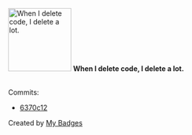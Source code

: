 <img src="https://github.com/my-badges/my-badges/blob/master/src/all-badges/mass-delete-commit/mass-delete-commit-10k.png?raw=true" alt="When I delete code, I delete a lot." title="When I delete code, I delete a lot." width="128">
<strong>When I delete code, I delete a lot.</strong>
<br><br>

Commits:

- <a href="https://github.com/Neptunium931/blog/commit/6370c129e89270dc45c6a6067d13b78ddf2b2631">6370c12</a>


Created by <a href="https://github.com/my-badges/my-badges">My Badges</a>